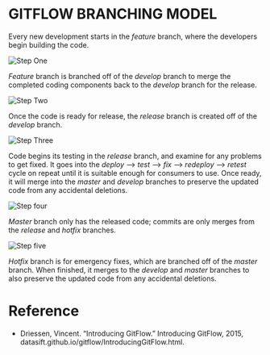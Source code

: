 # GITFLOW BRANCHING MODEL

Every new development starts in the *feature* branch, where the developers begin building the code.

![Step One](https://datasift.github.io/gitflow/GitFlowFeatureBranches.png)

*Feature* branch is branched off of the *develop* branch to merge the completed coding components back to the *develop* branch for the release.

![Step Two](https://datasift.github.io/gitflow/GitFlowDevelopBranch.png)

Once the code is ready for release, the *release* branch is created off of the *develop* branch.

![Step Three](https://datasift.github.io/gitflow/GitFlowReleaseBranch.png)

Code begins its testing in the *release* branch, and examine for any problems to get fixed. It goes into the *deploy* --> *test* --> *fix* --> *redeploy* --> *retest* cycle on repeat until it is suitable enough for consumers to use. Once ready, it will merge into the *master* and *develop* branches to preserve the updated code from any accidental deletions.

![Step four](https://datasift.github.io/gitflow/GitFlowMasterBranch.png)
   
*Master* branch only has the released code; commits are only merges from the *release* and *hotfix* branches.

![Step five](https://datasift.github.io/gitflow/GitFlowHotfixBranch.png)

*Hotfix* branch is for emergency fixes, which are branched off of the *master* branch. When finished, it merges to the *develop* and *master* branches to also preserve the updated code from any accidental deletions.

# Reference

* Driessen, Vincent. “Introducing GitFlow.” Introducing GitFlow, 2015, datasift.github.io/gitflow/IntroducingGitFlow.html.
